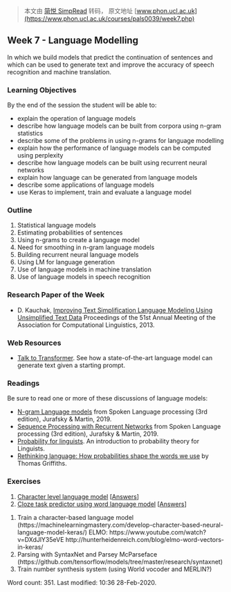 > 本文由 [简悦 SimpRead](http://ksria.com/simpread/) 转码， 原文地址 [www.phon.ucl.ac.uk](https://www.phon.ucl.ac.uk/courses/pals0039/week7.php)

Week 7 - Language Modelling
---------------------------

In which we build models that predict the continuation of sentences and which can be used to generate text and improve the accuracy of speech recognition and machine translation.

### Learning Objectives

By the end of the session the student will be able to:

*   explain the operation of language models
*   describe how language models can be built from corpora using n-gram statistics
*   describe some of the problems in using n-grams for language modelling
*   explain how the performance of language models can be computed using perplexity
*   describe how language models can be built using recurrent neural networks
*   explain how language can be generated from language models
*   describe some applications of language models
*   use Keras to implement, train and evaluate a language model

### Outline

1.  Statistical language models
2.  Estimating probabilities of sentences
3.  Using n-grams to create a language model
4.  Need for smoothing in n-gram language models
5.  Building recurrent neural language models
6.  Using LM for language generation
7.  Use of language models in machine translation
8.  Use of language models in speech recognition

### Research Paper of the Week

*   D. Kauchak, [Improving Text Simplification Language Modeling Using Unsimplified Text Data](https://www.aclweb.org/anthology/P13-1151.pdf) Proceedings of the 51st Annual Meeting of the Association for Computational Linguistics, 2013.

### Web Resources

*   [Talk to Transformer](https://talktotransformer.com/). See how a state-of-the-art language model can generate text given a starting prompt.

### Readings

Be sure to read one or more of these discussions of language models:

*   [N-gram Language models](https://web.stanford.edu/~jurafsky/slp3/3.pdf) from Spoken Language processing (3rd edition), Jurafsky & Martin, 2019.
*   [Sequence Processing with Recurrent Networks](https://web.stanford.edu/~jurafsky/slp3/9.pdf) from Spoken Language processing (3rd edition), Jurafsky & Martin, 2019.
*   [Probability for linguists](http://people.cs.uchicago.edu/~jagoldsm/Papers/probability.pdf). An introduction to probability theory for Linguists.
*   [Rethinking language: How probabilities shape the words we use](https://www.pnas.org/content/pnas/108/10/3825.full.pdf) by Thomas Griffiths.

### Exercises

1.  [Character level language model](https://colab.research.google.com/github/mhuckvale/pals0039/blob/master/Exercise_7_1.ipynb) [[Answers](https://colab.research.google.com/github/mhuckvale/pals0039/blob/master/Answers_7_1.ipynb)]
2.  [Cloze task predictor using word language model](https://colab.research.google.com/github/mhuckvale/pals0039/blob/master/Exercise_7_2.ipynb) [[Answers](https://colab.research.google.com/github/mhuckvale/pals0039/blob/master/Answers_7_2.ipynb)]

<ol> <li>Train a character-based language model (https://machinelearningmastery.com/develop-character-based-neural-language-model-keras/) ELMO: https://www.youtube.com/watch?v=DXdJlY35eVE http://hunterheidenreich.com/blog/elmo-word-vectors-in-keras/ <li>Parsing with SyntaxNet and Parsey McParseface (https://github.com/tensorflow/models/tree/master/research/syntaxnet) <li>Train number synthesis system (using World vocoder and MERLIN?) </ol>

Word count: 351. Last modified: 10:36 28-Feb-2020.